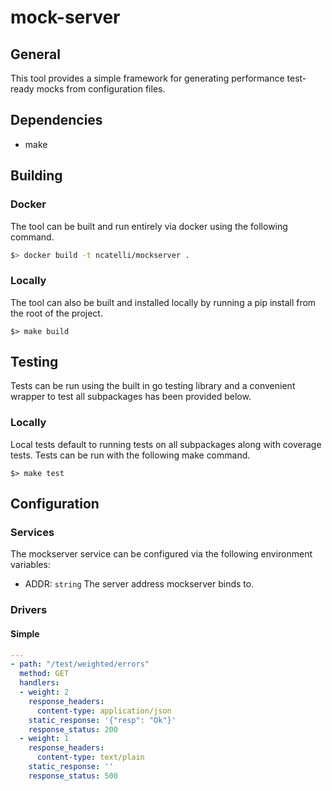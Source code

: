 # mock-server
## General
This tool provides a simple framework for generating performance test-ready mocks from configuration files.

## Dependencies
- make

## Building
### Docker
The tool can be built and run entirely via docker using the following command.

```sh
$> docker build -t ncatelli/mockserver .
```

### Locally
The tool can also be built and installed locally by running a pip install from the root of the project.

```
$> make build
```

## Testing
Tests can be run using the built in go testing library and a convenient wrapper to test all subpackages has been provided below.

### Locally
Local tests default to running tests on all subpackages along with coverage tests.
Tests can be run with the following make command.

```
$> make test
```

## Configuration
### Services
The mockserver service can be configured via the following environment variables:

- ADDR: `string` The server address mockserver binds to.

### Drivers
#### Simple
```yaml
---
- path: "/test/weighted/errors"
  method: GET
  handlers:
  - weight: 2
    response_headers:
      content-type: application/json
    static_response: '{"resp": "Ok"}'
    response_status: 200
  - weight: 1
    response_headers:
      content-type: text/plain
    static_response: ''
    response_status: 500

```